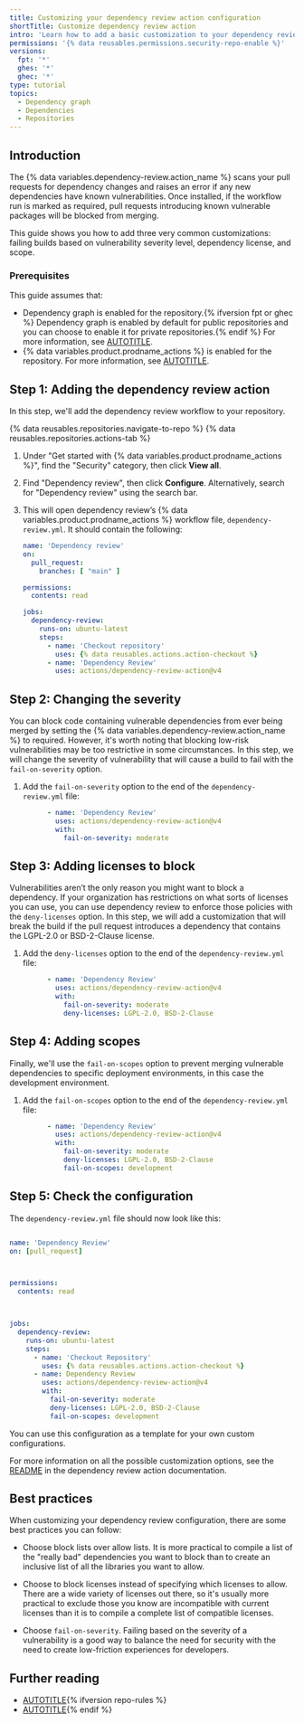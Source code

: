 ```yaml
---
title: Customizing your dependency review action configuration
shortTitle: Customize dependency review action
intro: 'Learn how to add a basic customization to your dependency review action configuration.'
permissions: '{% data reusables.permissions.security-repo-enable %}'
versions:
  fpt: '*'
  ghes: '*'
  ghec: '*'
type: tutorial
topics:
  - Dependency graph
  - Dependencies
  - Repositories
---
```


## Introduction

The {% data variables.dependency-review.action_name %} scans your pull requests for dependency changes and raises an error if any new dependencies have known vulnerabilities. Once installed, if the workflow run is marked as required, pull requests introducing known vulnerable packages will be blocked from merging.

This guide shows you how to add three very common customizations: failing builds based on vulnerability severity level, dependency license, and scope.

### Prerequisites

This guide assumes that:

* Dependency graph is enabled for the repository.{% ifversion fpt or ghec %} Dependency graph is enabled by default for public repositories and you can choose to enable it for private repositories.{% endif %} For more information, see [AUTOTITLE](/code-security/supply-chain-security/understanding-your-software-supply-chain/configuring-the-dependency-graph#enabling-and-disabling-the-dependency-graph-for-a-private-repository).
* {% data variables.product.prodname_actions %} is enabled for the repository. For more information, see [AUTOTITLE](/repositories/managing-your-repositorys-settings-and-features/enabling-features-for-your-repository/managing-github-actions-settings-for-a-repository).

## Step 1: Adding the dependency review action

In this step, we'll add the dependency review workflow to your repository.

{% data reusables.repositories.navigate-to-repo %}
{% data reusables.repositories.actions-tab %}
1. Under "Get started with {% data variables.product.prodname_actions %}", find the "Security" category, then click **View all**.
1. Find "Dependency review", then click **Configure**. Alternatively, search for "Dependency review" using the search bar.
1. This will open dependency review’s {% data variables.product.prodname_actions %} workflow file, `dependency-review.yml`. It should contain the following:

   ```yaml copy
   name: 'Dependency review'
   on:
     pull_request:
       branches: [ "main" ]

   permissions:
     contents: read

   jobs:
     dependency-review:
       runs-on: ubuntu-latest
       steps:
         - name: 'Checkout repository'
           uses: {% data reusables.actions.action-checkout %}
         - name: 'Dependency Review'
           uses: actions/dependency-review-action@v4
   ```

## Step 2: Changing the severity

You can block code containing vulnerable dependencies from ever being merged by setting the {% data variables.dependency-review.action_name %} to required. However, it's worth noting that blocking low-risk vulnerabilities may be too restrictive in some circumstances. In this step, we will change the severity of vulnerability that will cause a build to fail with the `fail-on-severity` option.

1. Add the `fail-on-severity` option to the end of the `dependency-review.yml` file:

   ```yaml copy
         - name: 'Dependency Review'
           uses: actions/dependency-review-action@v4
           with:
             fail-on-severity: moderate
   ```

## Step 3: Adding licenses to block

Vulnerabilities aren’t the only reason you might want to block a dependency. If your organization has restrictions on what sorts of licenses you can use, you can use dependency review to enforce those policies with the `deny-licenses` option. In this step, we will add a customization that will break the build if the pull request introduces a dependency that contains the LGPL-2.0 or BSD-2-Clause license.

1. Add the `deny-licenses` option to the end of the `dependency-review.yml` file:

   ```yaml copy
         - name: 'Dependency Review'
           uses: actions/dependency-review-action@v4
           with:
             fail-on-severity: moderate
             deny-licenses: LGPL-2.0, BSD-2-Clause
   ```

## Step 4: Adding scopes

Finally, we'll use the `fail-on-scopes` option to prevent merging vulnerable dependencies to specific deployment environments, in this case the development environment.

1. Add the `fail-on-scopes` option to the end of the `dependency-review.yml` file:

   ```yaml copy
         - name: 'Dependency Review'
           uses: actions/dependency-review-action@v4
           with:
             fail-on-severity: moderate
             deny-licenses: LGPL-2.0, BSD-2-Clause
             fail-on-scopes: development
   ```

## Step 5: Check the configuration

The `dependency-review.yml` file should now look like this:

```yaml copy

name: 'Dependency Review'
on: [pull_request]



permissions:
  contents: read



jobs:
  dependency-review:
    runs-on: ubuntu-latest
    steps:
      - name: 'Checkout Repository'
        uses: {% data reusables.actions.action-checkout %}
      - name: Dependency Review
        uses: actions/dependency-review-action@v4
        with:
          fail-on-severity: moderate
          deny-licenses: LGPL-2.0, BSD-2-Clause
          fail-on-scopes: development
```

You can use this configuration as a template for your own custom configurations.

For more information on all the possible customization options, see the [README](https://github.com/actions/dependency-review-action/blob/main/README.md#configuration) in the dependency review action documentation.

## Best practices

When customizing your dependency review configuration, there are some best practices you can follow:

* Choose block lists over allow lists. It is more practical to compile a list of the "really bad" dependencies you want to block than to create an inclusive list of all the libraries you want to allow.

* Choose to block licenses instead of specifying which licenses to allow. There are a wide variety of licenses out there, so it's usually more practical to exclude those you know are incompatible with current licenses than it is to compile a complete list of compatible licenses.

* Choose `fail-on-severity`. Failing based on the severity of a vulnerability is a good way to balance the need for security with the need to create low-friction experiences for developers.

## Further reading

* [AUTOTITLE](/code-security/supply-chain-security/understanding-your-software-supply-chain/configuring-the-dependency-review-action){% ifversion repo-rules %}
* [AUTOTITLE](/code-security/supply-chain-security/understanding-your-software-supply-chain/enforcing-dependency-review-across-an-organization){% endif %}

